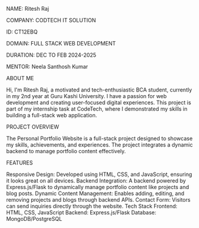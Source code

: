 NAME: Ritesh Raj

COMPANY: CODTECH IT SOLUTION

ID: CT12EBQ

DOMAIN: FULL STACK WEB DEVELOPMENT

DURATION: DEC TO FEB 2024-2025

MENTOR: Neela Santhosh Kumar

ABOUT ME

Hi, I'm Ritesh Raj, a motivated and tech-enthusiastic BCA student, currently in my 2nd year at Guru Kashi University. I have a passion for web development and creating user-focused digital experiences. This project is part of my internship task at CodeTech, where I demonstrated my skills in building a full-stack web application.

PROJECT OVERVIEW

The Personal Portfolio Website is a full-stack project designed to showcase my skills, achievements, and experiences. The project integrates a dynamic backend to manage portfolio content effectively.

FEATURES

Responsive Design: Developed using HTML, CSS, and JavaScript, ensuring it looks great on all devices. Backend Integration: A backend powered by Express.js/Flask to dynamically manage portfolio content like projects and blog posts. Dynamic Content Management: Enables adding, editing, and removing projects and blogs through backend APIs. Contact Form: Visitors can send inquiries directly through the website. Tech Stack Frontend: HTML, CSS, JavaScript Backend: Express.js/Flask Database: MongoDB/PostgreSQL
